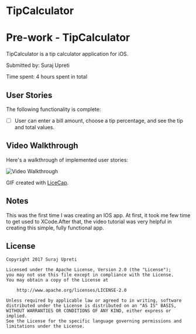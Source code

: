 # TipCalculator
# Pre-work - TipCalculator

TipCalculator is a tip calculator application for iOS.

Submitted by: Suraj Upreti

Time spent: 4 hours spent in total

## User Stories

The following functionality is complete:

* [ ] User can enter a bill amount, choose a tip percentage, and see the tip and total values.


## Video Walkthrough 

Here's a walkthrough of implemented user stories:

<img src='http://imgur.com/a/2RGhv' title='Video Walkthrough' width='' alt='Video Walkthrough' />

GIF created with [LiceCap](http://www.cockos.com/licecap/).

## Notes

This was the first time I was creating an IOS app. At first, it took me few time to get used to XCode.After that, the video tutorial was
very helpful in creating this simple, fully functional app.

## License

    Copyright 2017 Suraj Upreti

    Licensed under the Apache License, Version 2.0 (the "License");
    you may not use this file except in compliance with the License.
    You may obtain a copy of the License at

        http://www.apache.org/licenses/LICENSE-2.0

    Unless required by applicable law or agreed to in writing, software
    distributed under the License is distributed on an "AS IS" BASIS,
    WITHOUT WARRANTIES OR CONDITIONS OF ANY KIND, either express or implied.
    See the License for the specific language governing permissions and
    limitations under the License.
